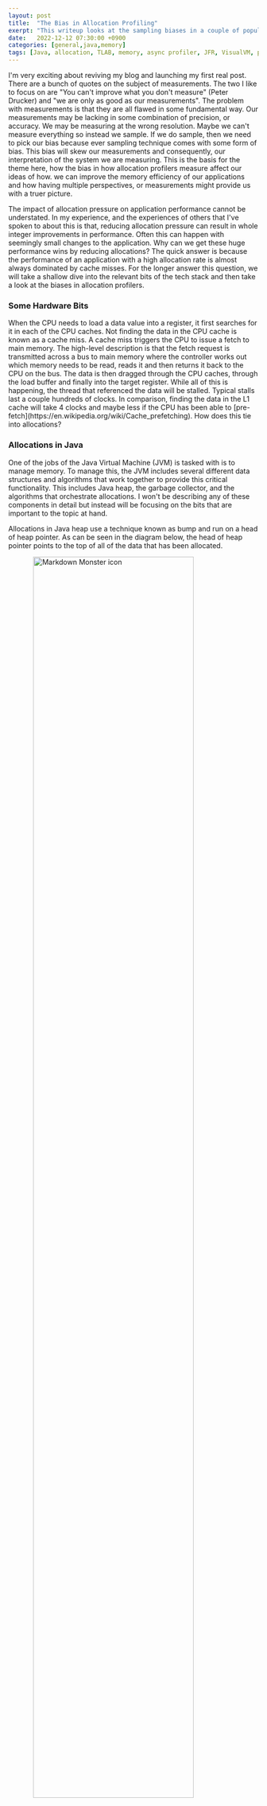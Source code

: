 ```yaml
---
layout: post
title:  "The Bias in Allocation Profiling"
exerpt: "This writeup looks at the sampling biases in a couple of popular allocation profilers"
date:   2022-12-12 07:30:00 +0900
categories: [general,java,memory]
tags: [Java, allocation, TLAB, memory, async profiler, JFR, VisualVM, profiling]
---
```


I'm very exciting about reviving my blog and launching my first real post. There are a bunch of quotes on the subject of measurements. The two I like to focus on are "You can't improve what you don't measure" (Peter Drucker) and "we are only as good as our measurements". The problem with measurements is that they are all flawed in some fundamental way. Our measurements may be lacking in some combination of precision, or accuracy. We may be measuring at the wrong resolution. Maybe we can't measure everything so instead we sample. If we do sample, then we need to pick our bias because ever sampling technique comes with some form of bias. This bias will skew our measurements and consequently, our interpretation of the system we are measuring. This is the basis for the theme here, how the bias in how allocation profilers measure affect our ideas of how. we can improve the memory efficiency of our applications and how having multiple perspectives, or measurements might provide us with a truer picture.

The impact of allocation pressure on application performance cannot be understated. In my experience, and the experiences of others that I've spoken to about this is that, reducing allocation pressure can result in whole integer improvements in performance. Often this can happen with seemingly small changes to the application. Why can we get these huge performance wins by reducing allocations? The quick answer is because the performance of an application with a high allocation rate is almost always dominated by cache misses. For the longer answer this question, we will take a shallow dive into the relevant bits of the tech stack and then take a look at the biases in allocation profilers.

<H3>Some Hardware Bits</H3>
When the CPU needs to load a data value into a register, it first searches for it in each of the CPU caches. Not finding the data in the CPU cache is known as a cache miss. A cache miss triggers the CPU to issue a fetch to main memory. The high-level description is that the fetch request is transmitted across a bus to main memory where the controller works out which memory needs to be read, reads it and then returns it back to the CPU on the bus. The data is then dragged through the CPU caches, through the load buffer and finally into the target register. While all of this is happening, the thread that referenced the data will be stalled. Typical stalls last a couple hundreds of clocks. In comparison, finding the data in the L1 cache will take 4 clocks and maybe less if the CPU has been able to [pre-fetch](https://en.wikipedia.org/wiki/Cache_prefetching). How does this tie into allocations?

<h3>Allocations in Java</h3>
One of the jobs of the Java Virtual Machine (JVM) is tasked with is to manage memory. To manage this, the JVM includes several different data structures and algorithms that work together to provide this critical functionality. This includes Java heap, the garbage collector, and the algorithms that orchestrate allocations. I won't be describing any of these components in detail but instead will be focusing on the bits that are important to the topic at hand.

Allocations in Java heap use a technique known as bump and run on a head of heap pointer. As can be seen in the diagram below, the head of heap pointer points to the top of all of the data that has been allocated.


<img src="/images/tlab_structure.png"
     alt="Markdown Monster icon"
     style="width: 80%; display: block; margin-left: auto; margin-right: auto;" />
     
<p style="text-align: center;">TLAB allocated from Global Java Heap</p>
    


To "bump and run" the pointer must first be loaded into a register. This value is then incremented by the number of bytes needed to satisfy the needs of the allocation after which the thread can continue to run. Given that just about all Java applications have multiple threads allocating at the same time, the head of heap pointer will need to be wrapped in a lock to ensure mutual exclusive access. This naive implementation comes with a number of high latency activities. First, the cost of the barriers needed to insure that the view of the pointer value is consistent across all threads is the equivalent of a cache miss. Next, the lock necessarily serializes all allocation activity. In the, very likely, case where the head of heap pointer is highly contented, allocating threads would be backed up into a queue waiting for their turn to be able to allocate. Enter Thread Local Allocation Block (TLAB). TLABs act to reduce the pressure on the head of heap pointer. Let's spend a bit of time exploring how this works.

When a thread allocates, the allocators will check to see if the thread needs a new TLAB. If so, a new TLAB will be allocated in Java heap by bumping up the global head of heap pointer. TLAB size starts at 1MiB and the head of TLAB will be at 0 relative to the base address of the TLAB. TLAB size can and does vary as it is adaptive to allocation pressure but we can be ignore this feature for the purposes of this discussion. The more salient point is that the TLAB forms a new allocation buffer that is only visible to the thread that allocated it. To continue with the allocation story, now that the thread has a TLAB, the thread can bump a head of TLAB pointer to complete the allocation. Of course, this pointer bump is un-contented which significantly improves the allocation performance. However, there is no free lunch as using TLABs does result in more memory being wasted. To better understand this, let's look at a couple of allocation use cases.

TLABs have a configurable waste percentage setting. The purpose of this waste percentage is to set a boundary. At the beginning of an allocation, the allocator checks to see if the current head of TLAB is past the boundary and if so, the thread is obliged to allocate a new TLAB. The allocation will then complete in that new TLAB. This implies that the memory between the head and the top of the TLAB will never be used. The next case to consider is when the head of TLAB is below the waste threshold but the size of the allocation would overflow the TLAB. In this is quite different then when the head of TLABan allocation + head of TLAB would result in a buffer overrun. In that case, the allocation will happen outside of the TLAB in the global heap space. This use case implies that allocations bigger than the TLAB will happen in the global heap space. A more subtle effect is that the size of globally allocated objects will decrease as the TLAB fills up. The relevance of this last point will become more apparent very shortly.

Returning to the subject of cache misses, what is evident from the description above is that an allocation is Java heap (or a TLAB) is realized though the manipulation of a data structure where the elements of that data structure have never been or not recently been referenced by the application. This suggests that the needed part of the data structure will not be in any of the CPUs caches. With high allocation rates, it is very likely that even if the needed part of the data structure was accessed recently, the motion of data churning through the cache would have resulted in it being flushed. Fortunately the JVM offers some help.

One of the optimizations that the Just-in-Time (JIT) C2 optimizing compiler is able to provide is known as scalar replacement. Very briefly, scalar replacement literally replaces an allocation call site with the assembly code that has the field value inlined instead of being stored in Java heap. As you can imagine, this optimization comes with a lot of restrictions one of the most important is that the allocation passes the Escape Analysis (EA)test. EA determines the visibility of object produced by the call site to be scalar replaced (also known as a call site reduction). There are 3 outcomes for this test, fully escaped meaning the data is visible to multiple threads, partial escape meaning the data maybe visible to other threads, or no escape meaning that the data is only visible to the thread that created it. For example, any variable labeled public is at least partially escaped if not fully escaped whereas any variable that remains completely local to a specific code block would most likely be no-escape. There are other constraints but it's safe to say that many allocations can be eliminated with this optimization. The win is that the thread is able to avoid the cache miss that comes with the on heap allocation.

One more sidebar, profilers commonly report on allocation rate as bytes/sec. As can be seen from the description provided so far, the size of the allocation is a minor factor if it even is a factor at all in the cost of an allocation when compared to the cost of a cache miss. Thus the bytes/sec reporting isn't all that useful when we're looking for the number of allocations/sec.

With all this in mind, let's take a swing at allocation profiling.


<H3>Allocation Profiling</H3>
There are a several ways to implement an object profiler. Way back in the days of Java 1.1.7, I whipped up an allocation profiler that reported on the allocation to a table. It was simple and effective but it inflicted a horrendous overhead penalty on the application. Today, profilers tend to wrap the allocation in a phantom reference. The profile harvests and reports on information harvested from the phantom reference. While these profilers offer far less overhead than my hacked up tool did, it is still not insignificant. The other big effect is on EA. Wrapping the allocation in a PhantomReference to be processed by the profiler means that the data is accessible by more than 1 thread and thus EA will label it fully escaped. Thus a consequence of using this technique is that **ALL** allocations will fail EA.

The next course of action is to inspect the profiler output for the hottest allocation site, optimize the code to either remove or reduce it, then rerun the performance tests and report on the improvement. Sound good but what happens fairly frequently is that the test produce no noticeable reduction in latencies. While there could be many reasons for this a common one is that the hottest allocate site was already being optimized by the JIT resulting in the "fixes" to the code being redundant. This is where tools like [JITWatch](https://github.com/AdoptOpenJDK/jitwatch) can help. This tool will report on allocation sites that have been scalar replaced. Comparing this list to the profile can help you pick hot allocation sites that are not being optimized away.

The other technique is to sample out-of-TLAB allocations and those allocations that trigger the creation of a new TLAB. In JFR the code perform this is baked into the JVM so the overhead is fairly minimal. To be honest, I'm not sure how the async-profiler collects this data though I suspect it is by capturing the JFR event. This is something I plan on looking into in the near future.

While on paper TLAB sampling may look ok, in practice it biases the profile to large allocations. Indeed if you profile an application that allocates an equal number of various sized objects and plot that data this bias will become immediately obvious. The smaller objects will be under reported whereas the larger objects will be over-reported. Again, being mindful of purpose, we're looking for the rate at which objects are being allocated, not the rate at which memory is being allocated. In this case I can only offer 1 solution and that is to turn off the use of TLABs while profiling. If you're thinking that according to the description above thats going to degrade performance the answer is yes, it's going to hurt. However, missing that it's a small allocation that is escaping that is the source of your allocation pressure isn't all that helpful either.

<img src="/images/allocation_counts.png"
     alt="Markdown Monster icon"
     style="width: 80%; display: block; margin-left: auto; margin-right: auto;" />
     
<p style="text-align: center;">Allocation True Counts vs Sampled Counts</p>

<H3>What about Heap Dumps</H3>
I've heard several people advocate the use of heap dumps in finding hot allocation sites. My personal view point is that finding a hot allocation site with a heap dump is even more problematic than the challenges thrown at by the traditional allocation profilers. About the only recipe that I've heard, but have not tried, it to use the Epsilon collector (or otherwise turn off GC) and trigger a heap dump after running some load on the application. The next step is to use a heap analysis tool to inventory the entire contents of the heap dump. This would necessarily include both live and dereferenced objects.


<h3>Conclusion</h3>
As is evident, each of the profiling techniques in use today come with upsides and downsides. A quick summary of this is that the upsides for JFR are very low overhead and convenience. The downside is the bias towards large allocations. The async profiler isn't as convenient to use but it also offers low overheads with the bias towards large allocations. On the other side of the spectrum, tools like VisualVM record every allocation but unfortunately not easy to deploy in prod (-like environments), interfere with EA and come with a high overhead. On the question of which profiler should one use? I tend to use all of them (including commercial options that I've not listed here). But, which on you should use really depends on your situation. Hopefully the information offered here can help you in that decision making process.